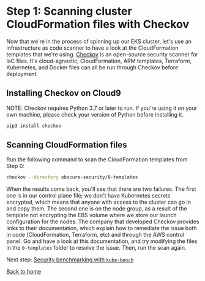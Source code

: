 # Step 1: Scanning cluster CloudFormation files with Checkov

Now that we're in the process of spinning up our EKS cluster, let's use an infrastructure as code scanner to have a look at the CloudFormation templates that we're using.  [Checkov](https://www.checkov.io/) is an open-source security scanner for IaC files.  It's cloud-agnostic; CloudFormation, ARM templates, Terraform, Kubernetes, and Docker files can all be run through Checkov before deployment.

## Installing Checkov on Cloud9

NOTE: Checkov requires Python 3.7 or later to run.  If you're using it on your own machine, please check your version of Python before installing it.

```bash
pip3 install checkov
```
    
## Scanning CloudFormation files

Run the following command to scan the CloudFormation templates from Step 0:

```bash
checkov --directory obscure-security/0-templates
```

When the results come back, you'll see that there are two failures.  The first one is in our control plane file; we don't have Kubernetes secrets encrypted, which means that anyone with access to the cluster can go in and copy them.  The second one is on the node group, as a result of the template not encrypting the EBS volume where we store our launch configuration for the nodes.  The company that developed Checkov provides links to their documentation, which explain how to remediate the issue both in code (CloudFormation, Terraform, etc) and through the AWS control panel.  Go and have a look at this documentation, and try modifying the files in the `0-templates` folder to resolve the issue.  Then, run the scan again.

Next step: [Security benchmarking with `kube-bench`](../2-kube-bench/README.md)

[Back to home](../README.md)

